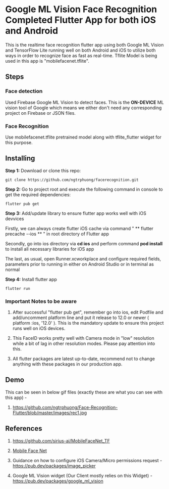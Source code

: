 # Google ML Vision Face Recognition Completed Flutter App for both iOS and Android

This is the realtime face recognition flutter app using both Google ML Vision and TensorFlow Lite running well on both Android and iOS to utilize both ways in order to recognize face as fast as real-time. Tflite Model is being used in this app is "mobilefacenet.tflite".


## Steps

### Face detection

Used Firebase Google ML Vision to detect faces. This is the **ON-DEVICE** ML vision tool of Google which means we either don't need any corresponding project on Firebase or JSON files.

### Face Recognition

Use mobilefacenet.tflite pretrained model along with tflite_flutter widget for this purpose.

## Installing

**Step 1:** Download or clone this repo:

```
git clone https://github.com/ngtrphuong/facerecognition.git
```

**Step 2:** Go to project root and execute the following command in console to get the required dependencies: 

```
flutter pub get 
```

**Step 3:** Add/update library to ensure flutter app works well with iOS devvices

Firstly, we can always create flutter iOS cache via command " ** flutter precache --ios ** " in root directory of Flutter app

Secondly, go into ios directory via **cd ios** and perform command **pod install** to install all necessary libraries for iOS app

The last, as usual, open Runner.xcworkplace and configure required fields, parameters prior to running in either on Android Studio or in terminal as normal

**Step 4:** Install flutter app

```
flutter run 
```

### Important Notes to be aware

1. After successful "flutter pub get", remember go into ios, edit Podfile and add/uncomment platform line and put ít release to 12.0 or newer ( platform :ios, '12.0' ). This is the mandatory update to ensure this project runs well on iOS devices.

2. This FaceID works pretty well with Camera mode in "low" resolution while a bit of lag in other resolution modes. Please pay attention into this.

3. All flutter packages are latest up-to-date, recommend not to change anything with these packages in our production app.

## Demo

This can be seen in below gif files (exactly these are what you can see with this app) - 

1. https://github.com/ngtrphuong/Face-Recognition-Flutter/blob/master/images/rec1.jpg

## References

1. <https://github.com/sirius-ai/MobileFaceNet_TF>

2. [Mobile Face Net](https://arxiv.org/ftp/arxiv/papers/1804/1804.07573.pdf)

3. Guidance on how to configure iOS Camera/Micro permissions request  - https://pub.dev/packages/image_picker

4. Google ML Vision widget (Our Client mostly relies on this Widget) - https://pub.dev/packages/google_ml_vision
